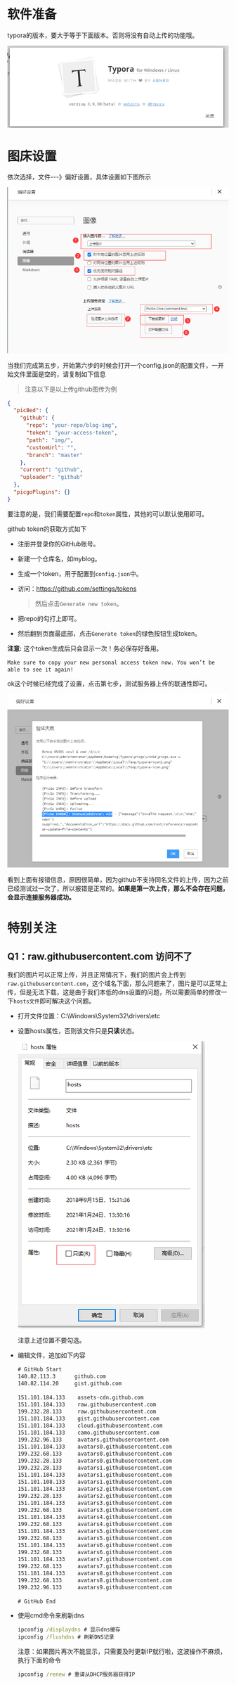 # 软件准备

typora的版本，要大于等于下面版本。否则将没有自动上传的功能哦。

![image-20210124135141679](https://raw.githubusercontent.com/Fzyproj/blog-img/master/img/image-20210124135141679.png)

# 图床设置



依次选择，文件---》偏好设置，具体设置如下图所示

![image-20210124135524223](https://raw.githubusercontent.com/Fzyproj/blog-img/master/img/image-20210124135524223.png)

当我们完成第五步，开始第六步的时候会打开一个config.json的配置文件，一开始文件里面是空的，请复制如下信息

> 注意以下是以上传github图传为例

```json
{
  "picBed": {
    "github": {
      "repo": "your-repo/blog-img",
      "token": "your-access-token",
      "path": "img/",
      "customUrl": "",
      "branch": "master"
    },
    "current": "github",
    "uploader": "github"
  },
  "picgoPlugins": {}
}
```

要注意的是，我们需要配置`repo`和`token`属性，其他的可以默认使用即可。

github token的获取方式如下

- 注册并登录你的GitHub账号。
- 新建一个仓库名，如myblog。
- 生成一个token，用于配置到`config.json`中。

- 访问：https://github.com/settings/tokens

  > 然后点击`Generate new token`。

- 把repo的勾打上即可。

- 然后翻到页面最底部，点击`Generate token`的绿色按钮生成token。

**注意:** 这个token生成后只会显示一次！务必保存好备用。

```
Make sure to copy your new personal access token now. You won’t be able to see it again!
```

ok这个时候已经完成了设置，点击第七步，测试服务器上传的联通性即可。

![image-20210124140251055](https://raw.githubusercontent.com/Fzyproj/blog-img/master/img/image-20210124140251055.png)

看到上面有报错信息，原因很简单，因为github不支持同名文件的上传，因为之前已经测试过一次了，所以报错是正常的。**如果是第一次上传，那么不会存在问题，会显示连接服务器成功。**

# 特别关注

## Q1：raw.githubusercontent.com 访问不了

我们的图片可以正常上传，并且正常情况下，我们的图片会上传到`raw.githubusercontent.com`，这个域名下面，那么问题来了，图片是可以正常上传，但是无法下载，这是由于我们本低的dns设置的问题，所以需要简单的修改一下`hosts文件`即可解决这个问题。

- 打开文件位置：C:\Windows\System32\drivers\etc

- 设置hosts属性，否则该文件只是**只读**状态。

  ![image-20210124140648245](https://raw.githubusercontent.com/Fzyproj/blog-img/master/img/image-20210124140648245.png)

  注意上述位置不要勾选。

- 编辑文件，追加如下内容

  ```
  # GitHub Start 
  140.82.113.3      github.com
  140.82.114.20     gist.github.com
  
  151.101.184.133    assets-cdn.github.com
  151.101.184.133    raw.githubusercontent.com
  199.232.28.133     raw.githubusercontent.com 
  151.101.184.133    gist.githubusercontent.com
  151.101.184.133    cloud.githubusercontent.com
  151.101.184.133    camo.githubusercontent.com
  199.232.96.133     avatars.githubusercontent.com
  151.101.184.133    avatars0.githubusercontent.com
  199.232.68.133     avatars0.githubusercontent.com
  199.232.28.133     avatars0.githubusercontent.com 
  199.232.28.133     avatars1.githubusercontent.com
  151.101.184.133    avatars1.githubusercontent.com
  151.101.108.133    avatars1.githubusercontent.com
  151.101.184.133    avatars2.githubusercontent.com
  199.232.28.133     avatars2.githubusercontent.com
  151.101.184.133    avatars3.githubusercontent.com
  199.232.68.133     avatars3.githubusercontent.com
  151.101.184.133    avatars4.githubusercontent.com
  199.232.68.133     avatars4.githubusercontent.com
  151.101.184.133    avatars5.githubusercontent.com
  199.232.68.133     avatars5.githubusercontent.com
  151.101.184.133    avatars6.githubusercontent.com
  199.232.68.133     avatars6.githubusercontent.com
  151.101.184.133    avatars7.githubusercontent.com
  199.232.68.133     avatars7.githubusercontent.com
  151.101.184.133    avatars8.githubusercontent.com
  199.232.68.133     avatars8.githubusercontent.com
  199.232.96.133     avatars9.githubusercontent.com
  
  # GitHub End
  ```

- 使用cmd命令来刷新dns

  ```cmd
  ipconfig /displaydns # 显示dns缓存 
  ipconfig /flushdns # 刷新DNS记录 
  ```

  注意：如果图片再次不能显示，只需要及时更新IP就行啦，这波操作不麻烦，执行下面的命令

  ```cmd
  ipconfig /renew # 重请从DHCP服务器获得IP 
  ```

  

